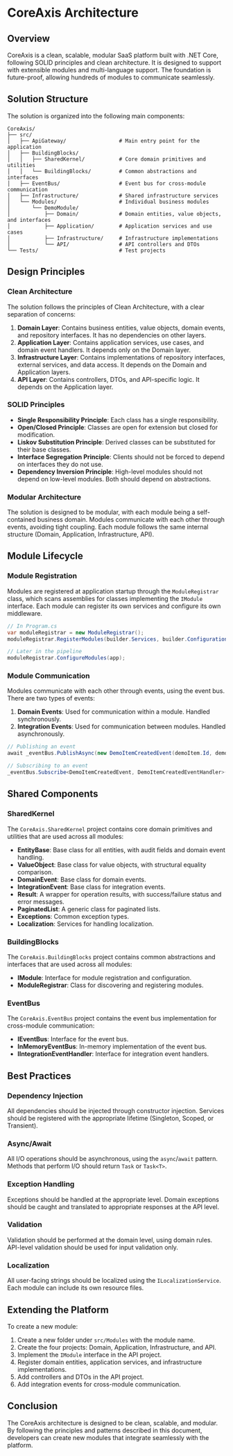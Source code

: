 # CoreAxis Architecture

## Overview

CoreAxis is a clean, scalable, modular SaaS platform built with .NET Core, following SOLID principles and clean architecture. It is designed to support with extensible modules and multi-language support. The foundation is future-proof, allowing hundreds of modules to communicate seamlessly.

## Solution Structure

The solution is organized into the following main components:

```
CoreAxis/
├── src/
│   ├── ApiGateway/                 # Main entry point for the application
│   ├── BuildingBlocks/
│   │   ├── SharedKernel/           # Core domain primitives and utilities
│   │   └── BuildingBlocks/         # Common abstractions and interfaces
│   ├── EventBus/                   # Event bus for cross-module communication
│   ├── Infrastructure/             # Shared infrastructure services
│   └── Modules/                    # Individual business modules
│       └── DemoModule/
│           ├── Domain/             # Domain entities, value objects, and interfaces
│           ├── Application/        # Application services and use cases
│           ├── Infrastructure/     # Infrastructure implementations
│           └── API/                # API controllers and DTOs
└── Tests/                          # Test projects
```

## Design Principles

### Clean Architecture

The solution follows the principles of Clean Architecture, with a clear separation of concerns:

1. **Domain Layer**: Contains business entities, value objects, domain events, and repository interfaces. It has no dependencies on other layers.
2. **Application Layer**: Contains application services, use cases, and domain event handlers. It depends only on the Domain layer.
3. **Infrastructure Layer**: Contains implementations of repository interfaces, external services, and data access. It depends on the Domain and Application layers.
4. **API Layer**: Contains controllers, DTOs, and API-specific logic. It depends on the Application layer.

### SOLID Principles

- **Single Responsibility Principle**: Each class has a single responsibility.
- **Open/Closed Principle**: Classes are open for extension but closed for modification.
- **Liskov Substitution Principle**: Derived classes can be substituted for their base classes.
- **Interface Segregation Principle**: Clients should not be forced to depend on interfaces they do not use.
- **Dependency Inversion Principle**: High-level modules should not depend on low-level modules. Both should depend on abstractions.

### Modular Architecture

The solution is designed to be modular, with each module being a self-contained business domain. Modules communicate with each other through events, avoiding tight coupling. Each module follows the same internal structure (Domain, Application, Infrastructure, API).

## Module Lifecycle

### Module Registration

Modules are registered at application startup through the `ModuleRegistrar` class, which scans assemblies for classes implementing the `IModule` interface. Each module can register its own services and configure its own middleware.

```csharp
// In Program.cs
var moduleRegistrar = new ModuleRegistrar();
moduleRegistrar.RegisterModules(builder.Services, builder.Configuration);

// Later in the pipeline
moduleRegistrar.ConfigureModules(app);
```

### Module Communication

Modules communicate with each other through events, using the event bus. There are two types of events:

1. **Domain Events**: Used for communication within a module. Handled synchronously.
2. **Integration Events**: Used for communication between modules. Handled asynchronously.

```csharp
// Publishing an event
await _eventBus.PublishAsync(new DemoItemCreatedEvent(demoItem.Id, demoItem.Name));

// Subscribing to an event
_eventBus.Subscribe<DemoItemCreatedEvent, DemoItemCreatedEventHandler>();
```

## Shared Components

### SharedKernel

The `CoreAxis.SharedKernel` project contains core domain primitives and utilities that are used across all modules:

- **EntityBase**: Base class for all entities, with audit fields and domain event handling.
- **ValueObject**: Base class for value objects, with structural equality comparison.
- **DomainEvent**: Base class for domain events.
- **IntegrationEvent**: Base class for integration events.
- **Result<T>**: A wrapper for operation results, with success/failure status and error messages.
- **PaginatedList<T>**: A generic class for paginated lists.
- **Exceptions**: Common exception types.
- **Localization**: Services for handling localization.

### BuildingBlocks

The `CoreAxis.BuildingBlocks` project contains common abstractions and interfaces that are used across all modules:

- **IModule**: Interface for module registration and configuration.
- **ModuleRegistrar**: Class for discovering and registering modules.

### EventBus

The `CoreAxis.EventBus` project contains the event bus implementation for cross-module communication:

- **IEventBus**: Interface for the event bus.
- **InMemoryEventBus**: In-memory implementation of the event bus.
- **IIntegrationEventHandler**: Interface for integration event handlers.

## Best Practices

### Dependency Injection

All dependencies should be injected through constructor injection. Services should be registered with the appropriate lifetime (Singleton, Scoped, or Transient).

### Async/Await

All I/O operations should be asynchronous, using the `async`/`await` pattern. Methods that perform I/O should return `Task` or `Task<T>`.

### Exception Handling

Exceptions should be handled at the appropriate level. Domain exceptions should be caught and translated to appropriate responses at the API level.

### Validation

Validation should be performed at the domain level, using domain rules. API-level validation should be used for input validation only.

### Localization

All user-facing strings should be localized using the `ILocalizationService`. Each module can include its own resource files.

## Extending the Platform

To create a new module:

1. Create a new folder under `src/Modules` with the module name.
2. Create the four projects: Domain, Application, Infrastructure, and API.
3. Implement the `IModule` interface in the API project.
4. Register domain entities, application services, and infrastructure implementations.
5. Add controllers and DTOs in the API project.
6. Add integration events for cross-module communication.

## Conclusion

The CoreAxis architecture is designed to be clean, scalable, and modular. By following the principles and patterns described in this document, developers can create new modules that integrate seamlessly with the platform.